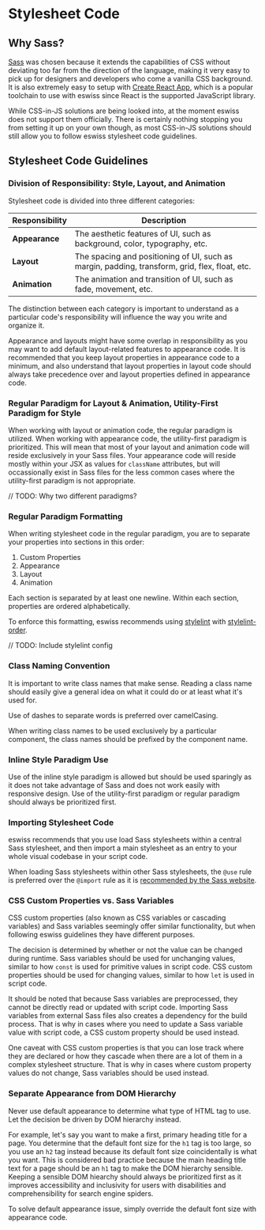 # Stylesheet Code

## Why Sass?

[Sass](https://sass-lang.com) was chosen because it extends the capabilities of CSS without deviating too far from the direction of the language, making it very easy to pick up for designers and developers who come a vanilla CSS background. It is also extremely easy to setup with [Create React App](https://create-react-app.dev), which is a popular toolchain to use with eswiss since React is the supported JavaScript library.

While CSS-in-JS solutions are being looked into, at the moment eswiss does not support them officially. There is certainly nothing stopping you from setting it up on your own though, as most CSS-in-JS solutions should still allow you to follow eswiss stylesheet code guidelines.

## Stylesheet Code Guidelines

### Division of Responsibility: Style, Layout, and Animation

Stylesheet code is divided into three different categories:

| Responsibility | Description                                                                                    |
| -------------- | ---------------------------------------------------------------------------------------------- |
| **Appearance** | The aesthetic features of UI, such as background, color, typography, etc.                      |
| **Layout**     | The spacing and positioning of UI, such as margin, padding, transform, grid, flex, float, etc. |
| **Animation**  | The animation and transition of UI, such as fade, movement, etc.                               |

The distinction between each category is important to understand as a particular code's responsibility will influence the way you write and organize it.

Appearance and layouts might have some overlap in responsibility as you may want to add default layout-related features to appearance code. It is recommended that you keep layout properties in appearance code to a minimum, and also understand that layout properties in layout code should always take precedence over and layout properties defined in appearance code.

### Regular Paradigm for Layout & Animation, Utility-First Paradigm for Style

When working with layout or animation code, the regular paradigm is utilized. When working with appearance code, the utility-first paradigm is prioritized. This will mean that most of your layout and animation code will reside exclusively in your Sass files. Your appearance code will reside mostly within your JSX as values for `className` attributes, but will occassionally exist in Sass files for the less common cases where the utility-first paradigm is not appropriate.

// TODO: Why two different paradigms?

### Regular Paradigm Formatting

When writing stylesheet code in the regular paradigm, you are to separate your properties into sections in this order:

1. Custom Properties
2. Appearance
3. Layout
4. Animation

Each section is separated by at least one newline. Within each section, properties are ordered alphabetically.

To enforce this formatting, eswiss recommends using [stylelint](https://stylelint.io) with [stylelint-order](https://github.com/hudochenkov/stylelint-order).

// TODO: Include stylelint config

### Class Naming Convention

It is important to write class names that make sense. Reading a class name should easily give a general idea on what it could do or at least what it's used for.

Use of dashes to separate words is preferred over camelCasing.

When writing class names to be used exclusively by a particular component, the class names should be prefixed by the component name.

### Inline Style Paradigm Use

Use of the inline style paradigm is allowed but should be used sparingly as it does not take advantage of Sass and does not work easily with responsive design. Use of the utility-first paradigm or regular paradigm should always be prioritized first.

### Importing Stylesheet Code

eswiss recommends that you use load Sass stylesheets within a central Sass stylesheet, and then import a main stylesheet as an entry to your whole visual codebase in your script code.

When loading Sass stylesheets within other Sass stylesheets, the `@use` rule is preferred over the `@import` rule as it is [recommended by the Sass website](https://sass-lang.com/documentation/at-rules/use).

### CSS Custom Properties vs. Sass Variables

CSS custom properties (also known as CSS variables or cascading variables) and Sass variables seemingly offer similar functionality, but when following eswiss guidelines they have different purposes.

The decision is determined by whether or not the value can be changed during runtime. Sass variables should be used for unchanging values, similar to how `const` is used for primitive values in script code. CSS custom properties should be used for changing values, similar to how `let` is used in script code.

It should be noted that because Sass variables are preprocessed, they cannot be directly read or updated with script code. Importing Sass variables from external Sass files also creates a dependency for the build process. That is why in cases where you need to update a Sass variable value with script code, a CSS custom property should be used instead.

One caveat with CSS custom properties is that you can lose track where they are declared or how they cascade when there are a lot of them in a complex stylesheet structure. That is why in cases where custom property values do not change, Sass variables should be used instead.

### Separate Appearance from DOM Hierarchy

Never use default appearance to determine what type of HTML tag to use. Let the decision be driven by DOM hierarchy instead.

For example, let's say you want to make a first, primary heading title for a page. You determine that the default font size for the `h1` tag is too large, so you use an `h2` tag instead because its default font size coincidentally is what you want. This is considered bad practice because the main heading title text for a page should be an `h1` tag to make the DOM hierarchy sensible. Keeping a sensible DOM hiearchy should always be prioritized first as it improves accessibility and inclusivity for users with disabilities and comprehensibility for search engine spiders.

To solve default appearance issue, simply override the default font size with appearance code.
